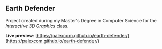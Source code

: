 Earth Defender
--------------

Project created during my Master's Degree in Computer Science for the _Interactive 3D Graphics_ class.

__Live preview__: [https://palexcom.github.io/earth-defender/](https://palexcom.github.io/earth-defender/)
